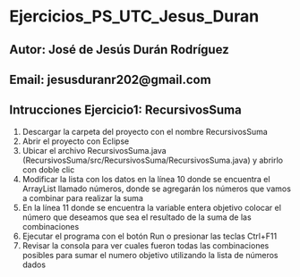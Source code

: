 # Ejercicios_PS_UTC_Jesus_Duran
<h2>Autor: José de Jesús Durán Rodríguez</h2>
<h2>Email: jesusduranr202@gmail.com</h2>

<h2>Intrucciones Ejercicio1: RecursivosSuma</h2>
	<ol>
		<li>Descargar la carpeta del proyecto con el nombre RecursivosSuma</li>
		<li>Abrir el proyecto con Eclipse</li>
		<li>Ubicar el archivo RecursivosSuma.java (RecursivosSuma/src/RecursivosSuma/RecursivosSuma.java) y abrirlo con doble clic</li>
		<li>Modificar la lista con los datos en la línea 10 donde se encuentra el ArrayList llamado números, donde se agregarán los números que vamos a combinar para realizar la suma</li>
		<li>En la línea 11 donde se encuentra la variable entera objetivo colocar el número que deseamos que sea el resultado de la suma de las combinaciones</li>
		<li>Ejecutar el programa con el botón Run o presionar las teclas Ctrl+F11</li>
		<li>Revisar la consola para ver cuales fueron todas las combinaciones posibles para sumar el numero objetivo utilizando la lista de números dados</li>
	</ol>